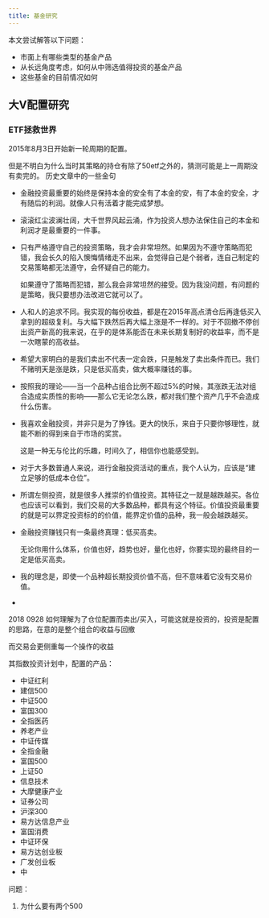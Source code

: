 ```yaml
---
title: 基金研究
---
```


本文尝试解答以下问题：
- 市面上有哪些类型的基金产品
- 从长远角度考虑，如何从中筛选值得投资的基金产品
- 这些基金的目前情况如何

## 大V配置研究

### ETF拯救世界

2015年8月3日开始新一轮周期的配置。

但是不明白为什么当时其策略的持仓有除了50etf之外的，猜测可能是上一周期没有卖完的。
历史文章中的一些金句
- 金融投资最重要的始终是保持本金的安全有了本金的安，有了本金的安全，才有随后的利润。就像人只有活着才能完成梦想。
- 滚滚红尘波澜壮阔，大千世界风起云涌，作为投资人想办法保住自己的本金和利润才是最重要的一件事。
- 只有严格遵守自己的投资策略，我才会非常坦然。如果因为不遵守策略而犯错，我会长久的陷入懊悔情绪走不出来，会觉得自己是个弱者，连自己制定的交易策略都无法遵守，会怀疑自己的能力。

    如果遵守了策略而犯错，那么我会非常坦然的接受。因为我没问题，有问题的是策略，我只要想办法改进它就可以了。

- 人和人的追求不同。我实现的每份收益，都是在2015年高点清仓后再逢低买入拿到的超级复利。与大幅下跌然后再大幅上涨是不一样的。对于不回撤不停创出资产新高的我来说，在乎的是体系能否在未来长期复制好的收益率，而不是一次瞎蒙的高收益。
- 希望大家明白的是我们卖出不代表一定会跌，只是触发了卖出条件而已。我们不赌明天是涨是跌，只是低买高卖，做大概率赚钱的事。

- 按照我的理论——当一个品种占组合比例不超过5%的时候，其涨跌无法对组合造成实质性的影响——那么它无论怎么跌，都对我们整个资产几乎不会造成什么伤害。
- 我喜欢金融投资，并非只是为了挣钱。更大的快乐，来自于只要你够理性，就能不断的得到来自于市场的奖赏。

    这是一种无与伦比的乐趣，时间久了，相信你也能感受到。

- 对于大多数普通人来说，进行金融投资活动的重点，我个人认为，应该是“建立足够的低成本仓位”。

- 所谓左侧投资，就是很多人推崇的价值投资。其特征之一就是越跌越买。各位也应该可以看到，我们交易的大多数品种，都具有这个特征。价值投资最重要的就是可以界定投资标的的价值，能界定价值的品种，我一般会越跌越买。

- 金融投资赚钱只有一条最终真理：低买高卖。

    无论你用什么体系，价值也好，趋势也好，量化也好，你要实现的最终目的一定是低买高卖。
- 我的理念是，即使一个品种超长期投资价值不高，但不意味着它没有交易价值。
- 
2018 0928
如何理解为了仓位配置而卖出/买入，可能这就是投资的，投资是配置的思路，在意的是整个组合的收益与回撤

而交易会更侧重每一个操作的收益




其指数投资计划中，配置的产品：
- 中证红利
- 建信500
- 中证500 
- 富国300
- 全指医药
- 养老产业
- 中证传媒
- 全指金融
- 富国500
- 上证50
- 信息技术
- 大摩健康产业
- 证券公司
- 沪深300
- 易方达信息产业
- 富国消费
- 中证环保
- 易方达创业板
- 广发创业板
- 中

问题：
1. 为什么要有两个500